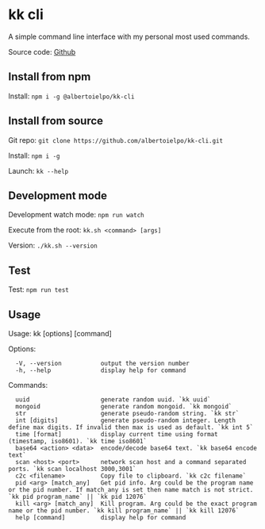 # kk cli

A simple command line interface with my personal most used commands.

Source code: <a href="https://github.com/albertoielpo/kk-cli" target="_blank">Github</a>

## Install from npm

Install: `npm i -g @albertoielpo/kk-cli`

## Install from source

Git repo: `git clone https://github.com/albertoielpo/kk-cli.git`

Install: `npm i -g`

Launch: `kk --help`

## Development mode

Development watch mode: `npm run watch`

Execute from the root: `kk.sh <command> [args]`

Version: `./kk.sh --version`

## Test

Test: `npm run test`

## Usage

Usage: kk [options] [command]

Options:

```
  -V, --version           output the version number
  -h, --help              display help for command
```

Commands:

```
  uuid                    generate random uuid. `kk uuid`
  mongoid                 generate random mongoid. `kk mongoid`
  str                     generate pseudo-random string. `kk str`
  int [digits]            generate pseudo-random integer. Length define max digits. If invalid then max is used as default. `kk int 5`
  time [format]           display current time using format (timestamp, iso8601). `kk time iso8601`
  base64 <action> <data>  encode/decode base64 text. `kk base64 encode text`
  scan <host> <port>      network scan host and a command separated ports. `kk scan localhost 3000,3001`
  c2c <filename>          Copy file to clipboard. `kk c2c filename`
  pid <arg> [match_any]   Get pid info. Arg could be the program name or the pid number. If match_any is set then name match is not strict. `kk pid program_name` || `kk pid 12076`
  kill <arg> [match_any]  Kill program. Arg could be the exact program name or the pid number. `kk kill program_name` || `kk kill 12076`
  help [command]          display help for command
```

